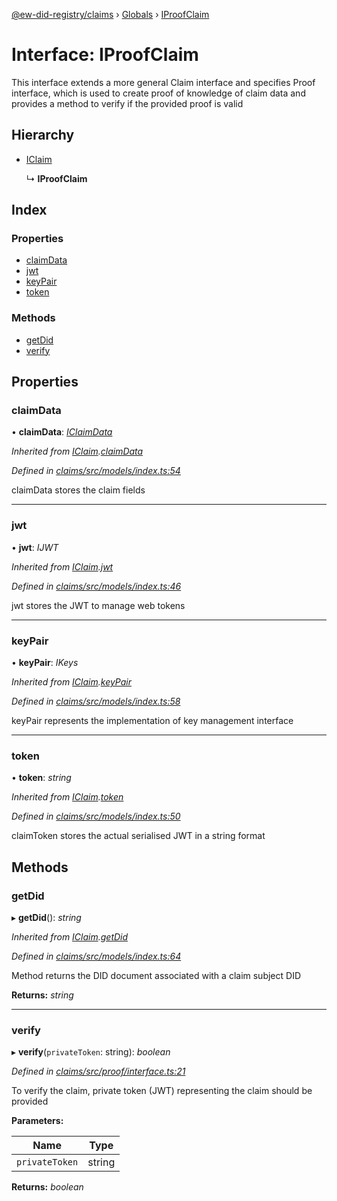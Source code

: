[@ew-did-registry/claims](../README.md) › [Globals](../globals.md) › [IProofClaim](iproofclaim.md)

# Interface: IProofClaim

This interface extends a more general Claim interface
and specifies Proof interface, which is used to create
proof of knowledge of claim data and provides a method
to verify if the provided proof is valid

## Hierarchy

* [IClaim](iclaim.md)

  ↳ **IProofClaim**

## Index

### Properties

* [claimData](iproofclaim.md#claimdata)
* [jwt](iproofclaim.md#jwt)
* [keyPair](iproofclaim.md#keypair)
* [token](iproofclaim.md#token)

### Methods

* [getDid](iproofclaim.md#getdid)
* [verify](iproofclaim.md#verify)

## Properties

###  claimData

• **claimData**: *[IClaimData](iclaimdata.md)*

*Inherited from [IClaim](iclaim.md).[claimData](iclaim.md#claimdata)*

*Defined in [claims/src/models/index.ts:54](https://github.com/energywebfoundation/ew-did-registry/blob/9a25d81/packages/claims/src/models/index.ts#L54)*

claimData stores the claim fields

___

###  jwt

• **jwt**: *IJWT*

*Inherited from [IClaim](iclaim.md).[jwt](iclaim.md#jwt)*

*Defined in [claims/src/models/index.ts:46](https://github.com/energywebfoundation/ew-did-registry/blob/9a25d81/packages/claims/src/models/index.ts#L46)*

jwt stores the JWT to manage web tokens

___

###  keyPair

• **keyPair**: *IKeys*

*Inherited from [IClaim](iclaim.md).[keyPair](iclaim.md#keypair)*

*Defined in [claims/src/models/index.ts:58](https://github.com/energywebfoundation/ew-did-registry/blob/9a25d81/packages/claims/src/models/index.ts#L58)*

keyPair represents the implementation of key management interface

___

###  token

• **token**: *string*

*Inherited from [IClaim](iclaim.md).[token](iclaim.md#token)*

*Defined in [claims/src/models/index.ts:50](https://github.com/energywebfoundation/ew-did-registry/blob/9a25d81/packages/claims/src/models/index.ts#L50)*

claimToken stores the actual serialised JWT in a string format

## Methods

###  getDid

▸ **getDid**(): *string*

*Inherited from [IClaim](iclaim.md).[getDid](iclaim.md#getdid)*

*Defined in [claims/src/models/index.ts:64](https://github.com/energywebfoundation/ew-did-registry/blob/9a25d81/packages/claims/src/models/index.ts#L64)*

Method returns the DID document associated with a claim subject DID

**Returns:** *string*

___

###  verify

▸ **verify**(`privateToken`: string): *boolean*

*Defined in [claims/src/proof/interface.ts:21](https://github.com/energywebfoundation/ew-did-registry/blob/9a25d81/packages/claims/src/proof/interface.ts#L21)*

To verify the claim, private token (JWT) representing the claim should be provided

**Parameters:**

Name | Type |
------ | ------ |
`privateToken` | string |

**Returns:** *boolean*
